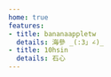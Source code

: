 ```yaml
---
home: true
features:
- title: bananaappletw
  details: 海參 _(:3」∠)_
- title: 10hsin
  details: 石心
---
```

